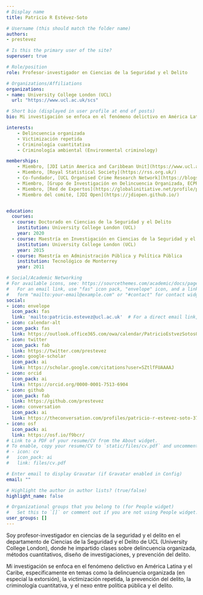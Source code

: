 ```yaml
---
# Display name
title: Patricio R Estévez-Soto

# Username (this should match the folder name)
authors:
- prestevez

# Is this the primary user of the site?
superuser: true

# Role/position
role: Profesor-investigador en Ciencias de la Seguridad y el Delito

# Organizations/Affiliations
organizations:
- name: University College London (UCL)
  url: "https://www.ucl.ac.uk/scs"

# Short bio (displayed in user profile at end of posts)
bio: Mi investigación se enfoca en el fenómeno delictivo en América Latina y el Caribe, específicamente en temas como la delincuencia organizada, la victimización repetida, la prevención del delito, la criminología cuantitativa, y el nexo entre política pública y el delito.

interests:
    - Delincuencia organizada
    - Victimización repetida
    - Criminología cuantitativa
    - Criminología ambiental (Environmental criminology)

memberships:
    - Miembro, [JDI Latin America and Caribbean Unit](https://www.ucl.ac.uk/jill-dando-institute/research/jdi-latam)
    - Miembro, [Royal Statistical Society](https://rss.org.uk/)
    - Co-fundador, [UCL Organised Crime Research Network](https://blogs.ucl.ac.uk/organised-crime/about-ocrn/)
    - Miembro, [Grupo de Investigación en Delincuencia Organizada, ECPR](https://ecpr.eu/profile/PatricioRodrigoEst%C3%A9vezSoto)
    - Miembro, [Red de Expertos](https://globalinitiative.net/profile/patricio-r-estevez-soto/) de la [Iniciativa Global Contra la Delincuencia Organizada Transnacional](https://globalinitiative.net/)
    - Miembro del comité, [JDI Open](https://jdiopen.github.io/)


education:
  courses:
  - course: Doctorado en Ciencias de la Seguridad y el Delito
    institution: University College London (UCL)
    year: 2020
  - course: Maestría en Investigación en Ciencias de la Seguridad y el Delito
    institution: University College London (UCL)
    year: 2015
  - course: Maestría en Administración Pública y Política Pública
    institution: Tecnológico de Monterrey
    year: 2011

# Social/Academic Networking
# For available icons, see: https://sourcethemes.com/academic/docs/page-builder/#icons
#   For an email link, use "fas" icon pack, "envelope" icon, and a link in the
#   form "mailto:your-email@example.com" or "#contact" for contact widget.
social:
- icon: envelope
  icon_pack: fas
  link: 'mailto:patricio.estevez@ucl.ac.uk'  # For a direct email link, use "mailto:test@example.org".
- icon: calendar-alt
  icon_pack: fas
  link: https://outlook.office365.com/owa/calendar/PatricioEstvezSotosOfficeHours@ucl.ac.uk/bookings/
- icon: twitter
  icon_pack: fab
  link: https://twitter.com/prestevez
- icon: google-scholar
  icon_pack: ai
  link: https://scholar.google.com/citations?user=SZtlfFUAAAAJ
- icon: orcid
  icon_pack: ai
  link: https://orcid.org/0000-0001-7513-6904
- icon: github
  icon_pack: fab
  link: https://github.com/prestevez
- icon: conversation
  icon_pack: ai
  link: https://theconversation.com/profiles/patricio-r-estevez-soto-376595/articles
- icon: osf
  icon_pack: ai
  link: https://osf.io/f9bcr/
# Link to a PDF of your resume/CV from the About widget.
# To enable, copy your resume/CV to `static/files/cv.pdf` and uncomment the lines below.
# - icon: cv
#   icon_pack: ai
#   link: files/cv.pdf

# Enter email to display Gravatar (if Gravatar enabled in Config)
email: ""

# Highlight the author in author lists? (true/false)
highlight_name: false

# Organizational groups that you belong to (for People widget)
#   Set this to `[]` or comment out if you are not using People widget.
user_groups: []
---
```


Soy profesor-investigador en ciencias de la seguridad y el delito en el departamento de Ciencias de la Seguridad y el Delito de UCL (University College London), donde he impartido clases sobre delincuencia organizada, métodos cuantitativos, diseño de investigaciones, y prevención del delito.

Mi investigación se enfoca en el fenómeno delictivo en América Latina y el Caribe, específicamente en temas como la delincuencia organizada (en especial la extorsión), la victimización repetida, la prevención del delito, la criminología cuantitativa, y el nexo entre política pública y el delito.
